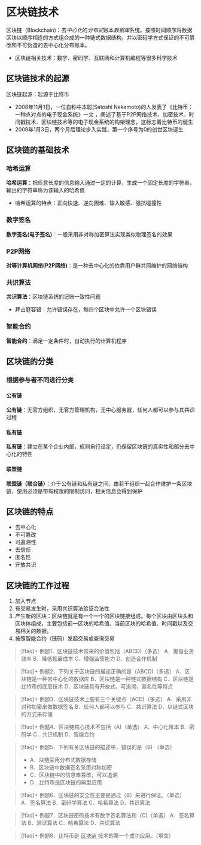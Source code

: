 # 区块链技术

区块链（Blockchain)：去*中心化*的*分布式*账本*数据库*系统。按照时间顺序将数据区块以顺序相连的方式组合成的一种链式数据结构，并以密码学方式保证的不可篡改和不可伪造的去中心化分布账本。
- 区块链相关技术：数学、密码学、互联网和计算机编程等很多科学技术

## 区块链技术的起源

区块链起源：起源于比特币
- 2008年11月1日，一位自称中本聪(Satoshi Nakamoto)的人发表了《比特币：一种点对点的电子现金系统》一文 ，阐述了基于P2P网络技术、加密技术、时间戳技术、区块链技术等的电子现金系统的构架理念，这标志着比特币的诞生
- 2009年1月3日，两个月后理论步入实践，第一个序号为0的创世区块诞生

## 区块链的基础技术
### 哈希运算

**哈希运算**：把任意长度的信息输入通过一定的计算，生成一个固定长度的字符串，输出的字符串称为该输入的哈希值
- 哈希运算的特点：正向快速、逆向困难、输入敏感、强抗碰撞性

### 数字签名

**数字签名(电子签名)**：一般采用非对称加密算法实现类似物理签名的效果

### P2P网络

**对等计算机网络(P2P网络)**：是一种去中心化的依靠用户群共同维护的网络结构

### 共识算法

**共识算法**：区块链系统的记账一致性问题
- 拜占庭容错：允许错误存在，每四个区块中允许一个区块错误

### 智能合约

**智能合约**：满足一定条件时，自动执行的计算机程序

## 区块链的分类

### 根据参与者不同进行分类

#### 公有链

**公有链**：无官方组织，无官方管理机构，无中心服务器，任何人都可以参与其共识过程

#### 私有链

**私有链**：建立在某个企业内部，规则自行设定，仍保留区块链的真实性和部分去中心化的特性

#### 联盟链

**联盟链（联合链）**：介于公有链和私有链之间，由若干组织一起合作维护一条区块链，使用必须是带有权限的限制访问，相关信息会得到保护

## 区块链的特点

- 去中心化
- 不可篡改
- 可追溯性
- 去信任
- 匿名性
- 开放共识


## 区块链的工作过程

1. 加入节点
2. 有交易发生时，采用共识算法验证合法性
3. 产生新的区块：区块链就是有一个一个的区块链接组成。每个区块由区块头和区块体组成，主要包括前一区块的哈希值、当前区块的哈希值、时间戳以及交易相关的数据。
4. 按照智能合约（链码）发起交易或查询交易


>[!faq]+ 例题1．区块链技术带来的价值包括（ABCD)（多选）
A．提高业务效率
B．降低拓展成本
C．增强监管能力
D．创造合作机制

>[!faq]+ 例题2．下列关于区块链的描述正确的是（ABCD)（多选）
A．区块链是一种去中心化的数据库 
B．区块链是一种链式数据结构
C．区块链是比特币的底层技术
D．区块链具有开放式、可追溯、匿名性等特点

>[!faq]+ 例题3．区块链技术上要有三个关键点（ACD)（多选）
A．采用非对称加密来做数据签名
B．任何人都可以参与
C．共识算法
D．以链式区块的方式来存储


>[!faq]+ 例题4．区块链核心技术不包括（A)（单选）
A．中心化账本 B．密码学 C．共识机制 D．智能合约

>[!faq]+ 例题5．下列有关区块链的描述中，错误的是（B) （单选）
> - A．块链采用分布式数据存储
> - B．区块链中数据签名采用对称加密
> - C．区块链中的信息难篡改，可以追溯
> - D．比特币是区块链的典型应用

>[!faq]+ 例题6．区块链的安全性主要是通过（B）来进行保证。（单选）
A．签名算法 B．密码学算法 C．哈希算法 D．共识算法

>[!faq]+ 例题7．区块链密码技术有数字签名算法和（C)（单选）
A．签名算法 B．验证算法 C．哈希算法 D．共识算法

>[!faq]+ 例题8．比特币是 <u> 区块链 </u> 技术的第一个成功应用。（填空）

